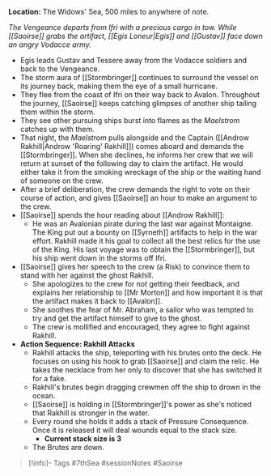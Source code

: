 **Location:** The Widows' Sea, 500 miles to anywhere of note.

*The Vengeance departs from Ifri with a precious cargo in tow.  While [[Saoirse]] grabs the artifact, [[Egis Loneur|Egis]] and [[Gustav]] face down an angry Vodacce army.*

- Egis leads Gustav and Tessere away from the Vodacce soldiers and back to the Vengeance.
- The storm aura of [[Stormbringer]] continues to surround the vessel on its journey back, making them the eye of a small hurricane.
- They flee from the coast of Ifri on their way back to Avalon.  Throughout the journey, [[Saoirse]] keeps catching glimpses of another ship tailing them within the storm.
- They see other pursuing ships burst into flames as the *Maelstrom* catches up with them.
- That night, the *Maelstrom* pulls alongside and the Captain ([[Androw Rakhill|Androw 'Roaring' Rakhill]]) comes aboard and demands the [[Stormbringer]].  When she declines, he informs her crew that we will return at sunset of the following day to claim the artifact.  He would either take it from the smoking wreckage of the ship or the waiting hand of someone on the crew.
- After a brief deliberation, the crew demands the right to vote on their course of action, and gives [[Saoirse]] an hour to make an argument to the crew.
- [[Saoirse]] spends the hour reading about [[Androw Rakhill]]:
	- He was an Avalonian pirate during the last war against Montaigne.  The King put out a bounty on [[Syrneth]] artifacts to help in the war effort.  Rakhill made it his goal to collect all the best relics for the use of the King.  His last voyage was to obtain the [[Stormbringer]], but his ship went down in the storms off Ifri.
- [[Saoirse]] gives her speech to the crew (a Risk) to convince them to stand with her against the ghost Rakhill.
	- She apologizes to the crew for not getting their feedback, and explains her relationship to [[Mr Morton]] and how important it is that the artifact makes it back to [[Avalon]].
	- She soothes the fear of Mr. Abraham, a sailor who was tempted to try and get the artifact himself to give to the ghost.
	- The crew is mollified and encouraged, they agree to fight against Rakhill.
- **Action Sequence: Rakhill Attacks**
	- Rakhill attacks the ship, teleporting with his brutes onto the deck.  He focuses on using his hook to grab [[Saoirse]] and claim the relic.  He takes the necklace from her only to discover that she has switched it for a fake.
	- Rakhill's brutes begin dragging crewmen off the ship to drown in the ocean.
	- [[Saoirse]] is holding in [[Stormbringer]]'s power as she's noticed that Rakhill is stronger in the water.
	- Every round she holds it adds a stack of Pressure Consequence.  Once it is released it will deal wounds equal to the stack size.
		- **Current stack size is 3**
	- The Brutes are down.

> [!info]- Tags
> #7thSea #sessionNotes #Saoirse 

